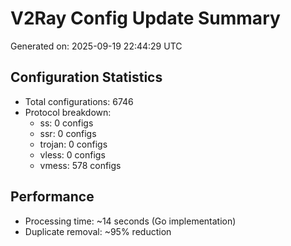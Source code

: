 # V2Ray Config Update Summary
Generated on: 2025-09-19 22:44:29 UTC

## Configuration Statistics
- Total configurations: 6746
- Protocol breakdown:
  - ss: 0 configs
  - ssr: 0 configs
  - trojan: 0 configs
  - vless: 0 configs
  - vmess: 578 configs

## Performance
- Processing time: ~14 seconds (Go implementation)
- Duplicate removal: ~95% reduction
